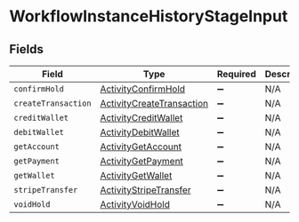 # WorkflowInstanceHistoryStageInput


## Fields

| Field                                                                         | Type                                                                          | Required                                                                      | Description                                                                   |
| ----------------------------------------------------------------------------- | ----------------------------------------------------------------------------- | ----------------------------------------------------------------------------- | ----------------------------------------------------------------------------- |
| `confirmHold`                                                                 | [ActivityConfirmHold](../../models/shared/ActivityConfirmHold.md)             | :heavy_minus_sign:                                                            | N/A                                                                           |
| `createTransaction`                                                           | [ActivityCreateTransaction](../../models/shared/ActivityCreateTransaction.md) | :heavy_minus_sign:                                                            | N/A                                                                           |
| `creditWallet`                                                                | [ActivityCreditWallet](../../models/shared/ActivityCreditWallet.md)           | :heavy_minus_sign:                                                            | N/A                                                                           |
| `debitWallet`                                                                 | [ActivityDebitWallet](../../models/shared/ActivityDebitWallet.md)             | :heavy_minus_sign:                                                            | N/A                                                                           |
| `getAccount`                                                                  | [ActivityGetAccount](../../models/shared/ActivityGetAccount.md)               | :heavy_minus_sign:                                                            | N/A                                                                           |
| `getPayment`                                                                  | [ActivityGetPayment](../../models/shared/ActivityGetPayment.md)               | :heavy_minus_sign:                                                            | N/A                                                                           |
| `getWallet`                                                                   | [ActivityGetWallet](../../models/shared/ActivityGetWallet.md)                 | :heavy_minus_sign:                                                            | N/A                                                                           |
| `stripeTransfer`                                                              | [ActivityStripeTransfer](../../models/shared/ActivityStripeTransfer.md)       | :heavy_minus_sign:                                                            | N/A                                                                           |
| `voidHold`                                                                    | [ActivityVoidHold](../../models/shared/ActivityVoidHold.md)                   | :heavy_minus_sign:                                                            | N/A                                                                           |